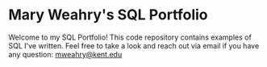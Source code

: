 # Mary Weahry's SQL Portfolio

Welcome to my SQL Portfolio! This code repository contains examples of SQL I've written. Feel free to take a look and reach out via email if you have any question: mweahry@kent.edu
